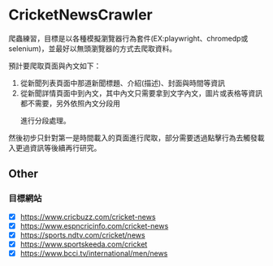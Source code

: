 # CricketNewsCrawler

爬蟲練習，目標是以各種模擬瀏覽器行為套件(EX:playwright、chromedp或selenium)，並最好以無頭瀏覽器的方式去爬取資料。

預計要爬取頁面與內文如下：
1. 從新聞列表頁面中那道新聞標題、介紹(描述)、封面與時間等資訊
2. 從新聞詳情頁面中到內文，其中內文只需要拿到文字內文，圖片或表格等資訊都不需要，另外依照內文分段用<p></p>進行分段處理。

然後初步只針對第一是時間載入的頁面進行爬取，部分需要透過點擊行為去觸發載入更過資訊等後續再行研究。

## Other

### 目標網站

- [x] https://www.cricbuzz.com/cricket-news
- [x] https://www.espncricinfo.com/cricket-news
- [x] https://sports.ndtv.com/cricket/news
- [x] https://www.sportskeeda.com/cricket
- [x] https://www.bcci.tv/international/men/news
